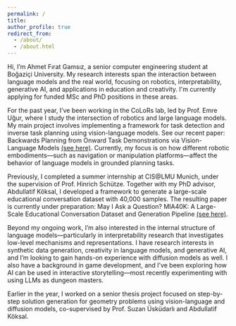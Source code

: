 ```yaml
---
permalink: /
title: 
author_profile: true
redirect_from: 
  - /about/
  - /about.html
---
```


Hi, I’m Ahmet Fırat Gamsız, a senior computer engineering student at Boğaziçi University. My research interests span the interaction between language models and the real world, focusing on robotics, interpretability, generative AI, and applications in education and creativity. I'm currently applying for funded MSc and PhD positions in these areas.

For the past year, I’ve been working in the CoLoRs lab, led by Prof. Emre Uğur, where I study the intersection of robotics and large language models. My main project involves implementing a framework for task detection and inverse task planning using vision-language models. See our recent paper: Backwards Planning from Onward Task Demonstrations via Vision-Language Models [(see here)](https://ahmetfirat23.github.io/publication/BackwardsPlanning). Currently, my focus is on how different robotic embodiments—such as navigation or manipulation platforms—affect the behavior of language models in grounded planning tasks.

Previously, I completed a summer internship at CIS@LMU Munich, under the supervision of Prof. Hinrich Schütze. Together with my PhD advisor, Abdullatif Köksal, I developed a framework to generate a large-scale educational conversation dataset with 40,000 samples. The resulting paper is currently under preparation: May I Ask a Question? MIA40K: A Large-Scale Educational Conversation Dataset and Generation Pipeline [(see here)](https://ahmetfirat23.github.io/publication/MIA).

Beyond my ongoing work, I’m also interested in the internal structure of language models—particularly in interpretability research that investigates low-level mechanisms and representations. I have research interests in synthetic data generation, creativity in language models, and generative AI, and I’m looking to gain hands-on experience with diffusion models as well. I also have a background in game development, and I’ve been exploring how AI can be used in interactive storytelling—most recently experimenting with using LLMs as dungeon masters.

Earlier in the year, I worked on a senior thesis project focused on step-by-step solution generation for geometry problems using vision-language and diffusion models, co-supervised by Prof. Suzan Üsküdarlı and Abdullatif Köksal.
